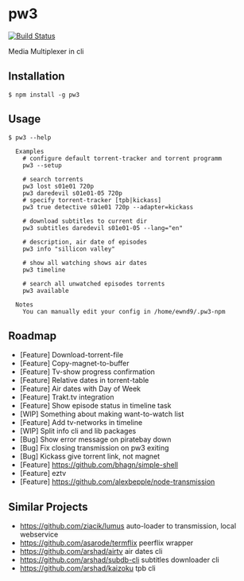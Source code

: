# pw3

[![Build Status](https://travis-ci.org/ewnd9/pw3.svg?branch=master)](https://travis-ci.org/ewnd9/pw3)

Media Multiplexer in cli

## Installation

```
$ npm install -g pw3
```

## Usage

```
$ pw3 --help

  Examples
    # configure default torrent-tracker and torrent programm
    pw3 --setup

    # search torrents
    pw3 lost s01e01 720p
    pw3 daredevil s01e01-05 720p
    # specify torrent-tracker [tpb|kickass]
    pw3 true detective s01e01 720p --adapter=kickass

    # download subtitles to current dir
    pw3 subtitles daredevil s01e01-05 --lang="en"

    # description, air date of episodes
    pw3 info "sillicon valley"

    # show all watching shows air dates
    pw3 timeline

    # search all unwatched episodes torrents
    pw3 available

  Notes
    You can manually edit your config in /home/ewnd9/.pw3-npm
```

## Roadmap

- [Feature] Download-torrent-file  
- [Feature] Copy-magnet-to-buffer
- [Feature] Tv-show progress confirmation
- [Feature] Relative dates in torrent-table
- [Feature] Air dates with Day of Week
- [Feature] Trakt.tv integration
- [Feature] Show episode status in timeline task
- [WIP] Something about making want-to-watch list
- [Feature] Add tv-networks in timeline
- [WIP] Split info cli and lib packages
- [Bug] Show error message on piratebay down
- [Bug] Fix closing transmission on pw3 exiting
- [Bug] Kickass give torrent link, not magnet
- [Feature] https://github.com/bhagn/simple-shell
- [Feature] eztv
- [Feature] https://github.com/alexbepple/node-transmission

## Similar Projects

- https://github.com/ziacik/lumus auto-loader to transmission, local webservice
- https://github.com/asarode/termflix peerflix wrapper
- https://github.com/arshad/airtv air dates cli
- https://github.com/arshad/subdb-cli subtitles downloader cli
- https://github.com/arshad/kaizoku tpb cli
